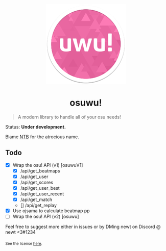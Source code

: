 <div align="center">
	<img src="osuwu.png" alt="osu! logo" height="250">
	<h1>osuwu!</h1>
</div>

> A modern library to handle all of your osu needs!

Status: **Under development.**

Blame [NTB](https://github.com/GD-NTB) for the atrocious name.

## Todo

- [x] Wrap the osu! API (v1) [osuwuV1]
	- [x] /api/get_beatmaps
	- [x] /api/get_user
	- [x] /api/get_scores
	- [x] /api/get_user_best
	- [x] /api/get_user_recent
	- [x] /api/get_match
	- [] /api/get_replay
- [x] Use ojsama to calculate beatmap pp
- [ ] Wrap the osu! API (v2) [osuwu]

Feel free to suggest more either in issues or by DMing newt on Discord @ newt <3#1234

<sub>See the license <a href="license.md">here</a>.</sub>
